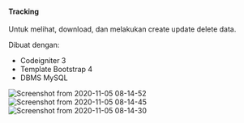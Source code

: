 #### Tracking
Untuk melihat, download, dan melakukan create update delete data.


Dibuat dengan:
- Codeigniter 3
- Template Bootstrap 4
- DBMS MySQL

![Screenshot from 2020-11-05 08-14-52](https://user-images.githubusercontent.com/18584572/98185378-18898b00-1f3f-11eb-838e-2194f7cbcfe7.png)
![Screenshot from 2020-11-05 08-14-45](https://user-images.githubusercontent.com/18584572/98185386-1b847b80-1f3f-11eb-905f-67a61f239440.png)
![Screenshot from 2020-11-05 08-14-30](https://user-images.githubusercontent.com/18584572/98185393-1cb5a880-1f3f-11eb-84da-fb0fd47109c3.png)
